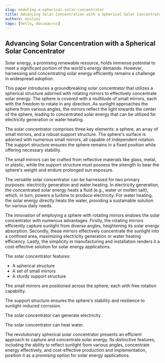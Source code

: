 ```yaml
---
slug: modeling-a-spherical-solar-concentrator
title: Advancing Solar Concentration with a Spherical Solar Concentrator
authors: ecolazy
tags: [hello, docusaurus]
---
```


## Advancing Solar Concentration with a Spherical Solar Concentrator

Solar energy, a promising renewable resource, holds immense potential to meet a significant portion of the world's energy demands. However, harnessing and concentrating solar energy efficiently remains a challenge in widespread adoption.

This paper introduces a groundbreaking solar concentrator that utilizes a spherical structure adorned with rotating mirrors to effectively concentrate solar energy. The sphere is covered with a multitude of small mirrors, each with the freedom to rotate in any direction. As sunlight approaches the sphere from various angles, the mirrors reflect the light towards the center of the sphere, leading to concentrated solar energy that can be utilized for electricity generation or water heating.

The solar concentrator comprises three key elements: a sphere, an array of small mirrors, and a robust support structure. The sphere's surface is adorned with numerous small mirrors, all capable of independent rotation. The support structure ensures the sphere remains in a fixed position while offering necessary stability.

The small mirrors can be crafted from reflective materials like glass, metal, or plastic, while the support structure must possess the strength to bear the sphere's weight and endure prolonged sun exposure.

The versatile solar concentrator can be harnessed for two primary purposes: electricity generation and water heating. In electricity generation, the concentrated solar energy heats a fluid (e.g., water or molten salt), which, in turn, powers a turbine to produce electricity. For water heating, the solar energy directly heats the water, providing a sustainable solution for various daily needs.

The innovation of employing a sphere with rotating mirrors endows the solar concentrator with numerous advantages. Firstly, the rotating mirrors efficiently capture sunlight from diverse angles, heightening its solar energy absorption. Secondly, these mirrors effectively concentrate the sunlight into a confined area, maximizing electricity generation or water heating efficiency. Lastly, the simplicity in manufacturing and installation renders it a cost-effective solution for solar energy applications.

The solar concentrator features:
- A spherical structure
- A set of small mirrors
- A sturdy support structure

The small mirrors are positioned across the sphere, each with free rotation capability.

The support structure ensures the sphere's stability and resilience to sunlight-induced corrosion.

The solar concentrator can generate electricity.

The solar concentrator can heat water.

The revolutionary spherical solar concentrator presents an efficient approach to capture and concentrate solar energy. Its distinctive features, including the ability to reflect sunlight from various angles, concentrate energy effectively, and cost-effective production and implementation, position it as a promising option for solar energy applications.
